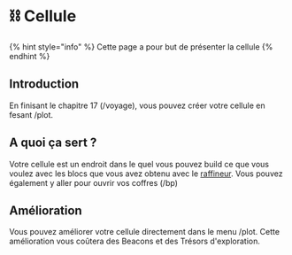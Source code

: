 # ⛓️ Cellule
{% hint style="info" %} Cette page a pour but de présenter la cellule {% endhint %}
## Introduction
En finisant le chapitre 17 (/voyage), vous pouvez créer votre cellule en fesant /plot.

## A quoi ça sert ?
Votre cellule est un endroit dans le quel vous pouvez build ce que vous voulez avec les blocs que vous avez obtenu avec le [raffineur](jeux/prison/exploration/raffineur.md).
Vous pouvez également y aller pour ouvrir vos coffres (/bp)

## Amélioration
Vous pouvez améliorer votre cellule directement dans le menu /plot.
Cette amélioration vous coûtera des Beacons et des Trésors d'exploration.
